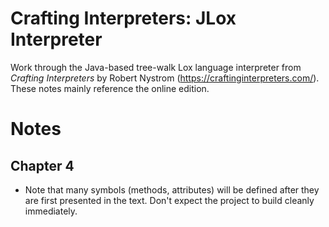 # Crafting Interpreters: JLox Interpreter

Work through the Java-based tree-walk 
Lox language interpreter from *Crafting Interpreters* 
by Robert Nystrom (https://craftinginterpreters.com/).
These notes mainly reference the online edition.


# Notes

## Chapter 4

* Note that many symbols (methods, attributes) will 
be defined after they are first presented in the text. 
Don't expect the project to build cleanly immediately.

